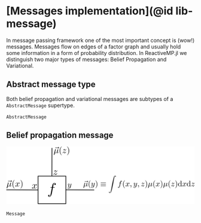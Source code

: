 
# [Messages implementation](@id lib-message)

In message passing framework one of the most important concept is (wow!) messages. Messages flow on edges of a factor graph and usually hold some information in a form of probability distribution.
In ReactiveMP.jl we distinguish two major types of messages: Belief Propagation and Variational.  

## Abstract message type

Both belief propagation and variational messages are subtypes of a `AbstractMessage` supertype.

```@docs
AbstractMessage
```

## Belief propagation message

![message](../assets/img/message.svg)

```@docs
Message
```